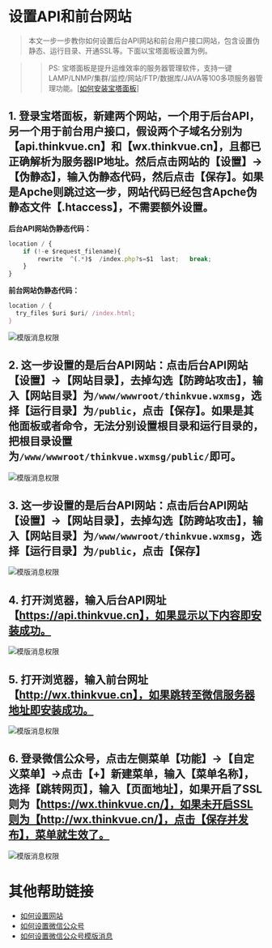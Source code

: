 
# 设置API和前台网站

> 本文一步一步教你如何设置后台API网站和前台用户接口网站，包含设置伪静态、运行目录、开通SSL等。下面以宝塔面板设置为例。

>> PS: 宝塔面板是提升运维效率的服务器管理软件，支持一键LAMP/LNMP/集群/监控/网站/FTP/数据库/JAVA等100多项服务器管理功能。[[如何安装宝塔面板](https://www.bt.cn/bbs/thread-19376-1-1.html)]

## 1. 登录宝塔面板，新建两个网站，一个用于后台API，另一个用于前台用户接口，假设两个子域名分别为【api.thinkvue.cn】和【wx.thinkvue.cn】，且都已正确解析为服务器IP地址。然后点击网站的【设置】→【伪静态】，输入伪静态代码，然后点击【保存】。如果是Apche则跳过这一步，网站代码已经包含Apche伪静态文件【.htaccess】，不需要额外设置。

**后台API网站伪静态代码：**
```javascript
location / {
	if (!-e $request_filename){
		rewrite  ^(.*)$  /index.php?s=$1  last;   break;
	}
}
```
**前台网站伪静态代码：**
```javascript
location / {
  try_files $uri $uri/ /index.html;
}
```

![模版消息权限](./img/website1.png)


## 2. 这一步设置的是后台API网站：点击后台API网站【设置】→【网站目录】，去掉勾选【防跨站攻击】，输入【网站目录】为`/www/wwwroot/thinkvue.wxmsg`，选择【运行目录】为`/public`，点击【保存】。如果是其他面板或者命令，无法分别设置根目录和运行目录的，把根目录设置为`/www/wwwroot/thinkvue.wxmsg/public/`即可。

![模版消息权限](./img/website2.png)


## 3. 这一步设置的是后台API网站：点击后台API网站【设置】→【网站目录】，去掉勾选【防跨站攻击】，输入【网站目录】为`/www/wwwroot/thinkvue.wxmsg`，选择【运行目录】为`/public`，点击【保存】

![模版消息权限](./img/website3.png)


## 4. 打开浏览器，输入后台API网址【https://api.thinkvue.cn】，如果显示以下内容即安装成功。

![模版消息权限](./img/website4.png)


## 5. 打开浏览器，输入前台网址【http://wx.thinkvue.cn】，如果跳转至微信服务器地址即安装成功。

![模版消息权限](./img/website5.png)


## 6. 登录微信公众号，点击左侧菜单【功能】→【自定义菜单】→点击【+】新建菜单，输入【菜单名称】，选择【跳转网页】，输入【页面地址】，如果开启了SSL则为【https://wx.thinkvue.cn/】，如果未开启SSL则为【http://wx.thinkvue.cn/】，点击【保存并发布】，菜单就生效了。

![模版消息权限](./img/website6.png)


# 其他帮助链接

- [如何设置网站](./website.md)
- [如何设置微信公众号](./wechat_auth.md)
- [如何设置微信公众号模版消息](./template_id.md)
